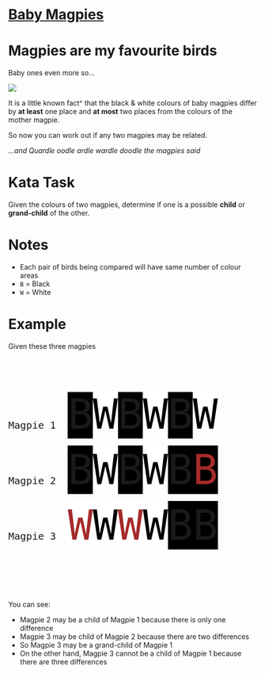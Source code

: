 # [Baby Magpies](https://www.codewars.com/kata/baby-magpies "https://www.codewars.com/kata/59bb02f5623654a0dc000119")

# Magpies are my favourite birds

Baby ones even more so...

<img src="https://upload.wikimedia.org/wikipedia/commons/thumb/0/0b/Magpie_samcem05.jpg/220px-Magpie_samcem05.jpg"/>

It is a little known fact^ that the black & white colours of baby magpies differ by **at least** one place and **at most** two places from the colours of the mother magpie.

So now you can work out if any two magpies may be related. 

*...and Quardle oodle ardle wardle doodle the magpies said*

# Kata Task

Given the colours of two magpies, determine if one is a possible **child** or **grand-child** of the other.


# Notes

* Each pair of birds being compared will have same number of colour areas
* `B` = Black
* `W` = White

# Example

Given these three magpies

<pre style='font-size:6em;line-height:90px;'>
<span style='font-size:20px;'>Magpie 1  </span><span style='background:black'>B</span><span style='background:white;color:black'>W</span><span style='background:black'>B</span><span style='background:white;color:black'>W</span><span style='background:black'>B</span><span style='background:white;color:black'>W</span>
<span style='font-size:20px;'>Magpie 2  </span><span style='background:black'>B</span><span style='background:white;color:black'>W</span><span style='background:black'>B</span><span style='background:white;color:black'>W</span><span style='background:black'>B</span><span style='background:black;color:brown'>B</span>
<span style='font-size:20px;'>Magpie 3  </span><span style='background:white;color:brown'>W</span><span style='background:white;color:black'>W</span><span style='background:white;color:brown'>W</span><span style='background:white;color:black'>W</span><span style='background:black'>B</span><span style='background:black'>B</span>
</pre>

You can see:
* Magpie 2 may be a child of Magpie 1 because there is only one difference
* Magpie 3 may be child of Magpie 2 because there are two differences
* So Magpie 3 may be a grand-child of Magpie 1
* On the other hand, Magpie 3 cannot be a child of Magpie 1 because there are three differences
